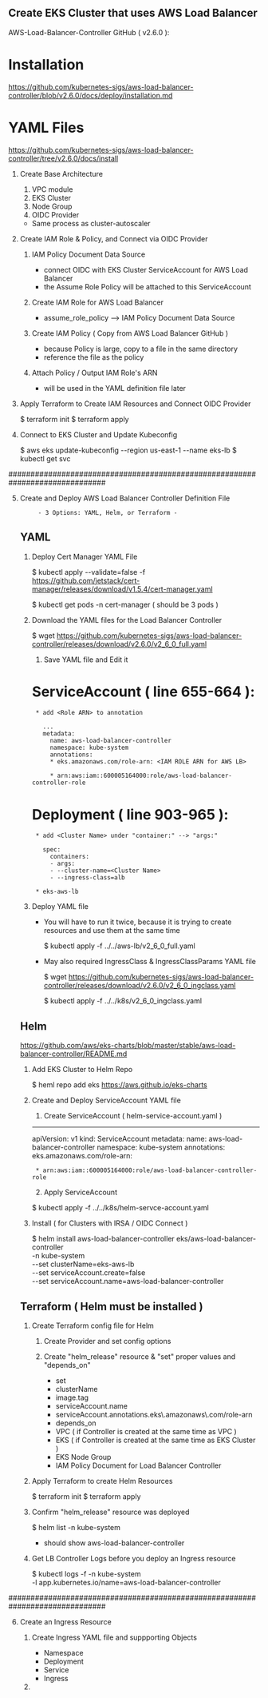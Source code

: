 ##  Create EKS Cluster that uses AWS Load Balancer  ##


AWS-Load-Balancer-Controller GitHub ( v2.6.0 ):

# Installation
https://github.com/kubernetes-sigs/aws-load-balancer-controller/blob/v2.6.0/docs/deploy/installation.md

# YAML Files
https://github.com/kubernetes-sigs/aws-load-balancer-controller/tree/v2.6.0/docs/install


1. Create Base Architecture

    1. VPC module
    2. EKS Cluster
    3. Node Group
    4. OIDC Provider

    * Same process as cluster-autoscaler


2. Create IAM Role & Policy, and Connect via OIDC Provider

    1. IAM Policy Document Data Source

        - connect OIDC with EKS Cluster ServiceAccount for AWS Load Balancer
        * the Assume Role Policy will be attached to this ServiceAccount
    
    2. Create IAM Role for AWS Load Balancer

        - assume_role_policy --> IAM Policy Document Data Source

    3. Create IAM Policy ( Copy from AWS Load Balancer GitHub )

        - because Policy is large, copy to a file in the same directory
        - reference the file as the policy

    4. Attach Policy / Output IAM Role's ARN

        - will be used in the YAML definition file later


3. Apply Terraform to Create IAM Resources and Connect OIDC Provider

    $ terraform init
    $ terraform apply


4. Connect to EKS Cluster and Update Kubeconfig

    $ aws eks update-kubeconfig --region us-east-1 --name eks-lb
    $ kubectl get svc


##############################################################################


5. Create and Deploy AWS Load Balancer Controller Definition File

            - 3 Options: YAML, Helm, or Terraform -


    ##  YAML  ##


    1. Deploy Cert Manager YAML File

        $ kubectl apply --validate=false -f \
            https://github.com/jetstack/cert-manager/releases/download/v1.5.4/cert-manager.yaml

        $ kubectl get pods -n cert-manager 
            ( should be 3 pods )
    

    2. Download the YAML files for the Load Balancer Controller

        $ wget https://github.com/kubernetes-sigs/aws-load-balancer-controller/releases/download/v2.6.0/v2_6_0_full.yaml

        1. Save YAML file and Edit it

          # ServiceAccount ( line 655-664 ): 
            
            * add <Role ARN> to annotation 
              
              ...
              metadata:
                name: aws-load-balancer-controller
                namespace: kube-system
                annotations:
                * eks.amazonaws.com/role-arn: <IAM ROLE ARN for AWS LB>

                * arn:aws:iam::600005164000:role/aws-load-balancer-controller-role
                
          # Deployment ( line 903-965 ):

            * add <Cluster Name> under "container:" --> "args:" 
            
              spec:
                containers:
                - args:
                - --cluster-name=<Cluster Name>
                - --ingress-class=alb
            
            * eks-aws-lb


    3. Deploy YAML file 

        * You will have to run it twice, because it is trying to create resources
          and use them at the same time

          $ kubectl apply -f ../../aws-lb/v2_6_0_full.yaml 

        * May also required IngressClass & IngressClassParams YAML file

          $ wget https://github.com/kubernetes-sigs/aws-load-balancer-controller/releases/download/v2.6.0/v2_6_0_ingclass.yaml

          $ kubectl apply -f ../../k8s/v2_6_0_ingclass.yaml

    
    ##  Helm  ##

    https://github.com/aws/eks-charts/blob/master/stable/aws-load-balancer-controller/README.md


    1. Add EKS Cluster to Helm Repo

        $ heml repo add eks https://aws.github.io/eks-charts

    
    2. Create and Deploy ServiceAccount YAML file

        1. Create ServiceAccount ( helm-service-account.yaml )

          ---
          apiVersion: v1
          kind: ServiceAccount
          metadata:
            name: aws-load-balancer-controller
            namespace: kube-system
            annotations:
              eks.amazonaws.com/role-arn: <IAM Role ARN for AWS LB Controller>

            * arn:aws:iam::600005164000:role/aws-load-balancer-controller-role

        2. Apply ServiceAccount

          $ kubectl apply -f ../../k8s/helm-servce-account.yaml
    
    
    3. Install ( for Clusters with IRSA / OIDC Connect )

        $ helm install aws-load-balancer-controller eks/aws-load-balancer-controller \
            -n kube-system \
            --set clusterName=eks-aws-lb \
            --set serviceAccount.create=false \
            --set serviceAccount.name=aws-load-balancer-controller
    

    ##  Terraform ( Helm must be installed )  ##


    1. Create Terraform config file for Helm

        1. Create Provider and set config options
        
        2. Create "helm_release" resource & "set" proper values and "depends_on"

            * set
            - clusterName
            - image.tag
            - serviceAccount.name
            - serviceAccount.annotations.eks\\.amazonaws\\.com/role-arn

            * depends_on
            - VPC                   ( if Controller is created at the same time as VPC )
            - EKS               ( if Controller is created at the same time as EKS Cluster )
            - EKS Node Group
            - IAM Policy Document for Load Balancer Controller


    2. Apply Terraform to create Helm Resources

        $ terraform init
        $ terraform apply

    
    3. Confirm "helm_release" resource was deployed

        $ helm list -n kube-system

        * should show aws-load-balancer-controller


    4. Get LB Controller Logs before you deploy an Ingress resource

        $ kubectl logs -f -n kube-system \
            -l app.kubernetes.io/name=aws-load-balancer-controller


##############################################################################


6. Create an Ingress Resource

    1. Create Ingress YAML file and suppporting Objects

        - Namespace
        - Deployment
        - Service
        - Ingress

    2. 
